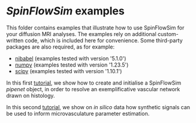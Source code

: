 # _SpinFlowSim_ examples

This folder contains examples that illustrate how to use SpinFlowSim for your diffusion MRI analyses. The examples rely on additional custom-written code, which is included here for convenience. Some third-party packages are also required, as for example:
* [nibabel](https://nipy.org/nibabel) (examples tested with version '5.1.0')
* [numpy](https://numpy.org) (examples tested with version '1.23.5')
* [scipy](https://scipy.org) (examples tested with version '1.10.1')

In this first [tutorial](https://github.com/radiomicsgroup/SpinFlowSim/blob/main/examples/tutorial1.md), we show how to create and initialise a SpinFlowSim _pipenet_ object, in order to resolve an exemplificative vascular network drawn on histology.

In this second [tutorial](https://github.com/radiomicsgroup/SpinFlowSim/blob/main/examples/tutorial2.md), we show on _in silico_ data how synthetic signals can be used to inform microvasculature parameter estimation.
